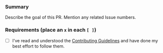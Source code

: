 ###  Summary

Describe the goal of this PR. Mention any related Issue numbers.

### Requirements (place an `x` in each `[ ]`)

* [ ] I've read and understood the [Contributing Guidelines](https://github.com/t-900-a/action-push-rss3/blob/main/.github/contributing.md) and have done my best effort to follow them.